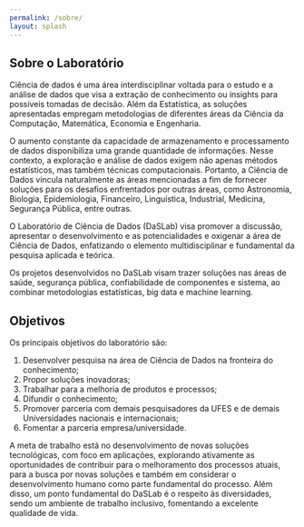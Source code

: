 ```yaml
---
permalink: /sobre/
layout: splash
---
```


## Sobre o Laboratório

Ciência de dados é uma área interdisciplinar voltada para o estudo e a análise de
dados que visa a extração de conhecimento ou insights para possı́veis tomadas de
decisão. Além da Estatı́stica, as soluções apresentadas empregam metodologias de
diferentes áreas da Ciência da Computação, Matemática, Economia e Engenharia.

O aumento constante da capacidade de armazenamento e processamento de dados disponibiliza uma grande quantidade de informações. Nesse contexto, a exploração e análise de dados exigem não apenas métodos estatı́sticos, mas também técnicas computacionais. Portanto, a Ciência de Dados vincula naturalmente as áreas mencionadas a fim de fornecer soluções para os desafios enfrentados por outras áreas, como Astronomia, Biologia, Epidemiologia, Financeiro, Linguı́stica, Industrial, Medicina, Segurança Pública, entre outras.

O Laboratório de Ciência de Dados (DaSLab) visa promover a discussão, apresentar o desenvolvimento e as potencialidades e oxigenar a área de Ciência de Dados, enfatizando o elemento multidisciplinar e fundamental da pesquisa aplicada e
teórica. 

Os projetos desenvolvidos no DaSLab visam trazer soluções nas áreas de saúde, segurança pública, confiabilidade de componentes e sistema, ao combinar metodologias estatı́sticas, big data e machine learning.

## Objetivos

Os principais objetivos do laboratório são:

1. Desenvolver pesquisa na área de Ciência de Dados na fronteira do conhecimento;
2. Propor soluções inovadoras;
3. Trabalhar para a melhoria de produtos e processos;
4. Difundir o conhecimento;
5. Promover parceria com demais pesquisadores da UFES e de demais Universidades nacionais e internacionais;
6. Fomentar a parceria empresa/universidade.

A meta de trabalho está no desenvolvimento de novas soluções tecnológicas, com
foco em aplicações, explorando ativamente as oportunidades de contribuir para o
melhoramento dos processos atuais, para a busca por novas soluções e também em
considerar o desenvolvimento humano como parte fundamental do processo. Além
disso, um ponto fundamental do DaSLab é o respeito às diversidades, sendo um
ambiente de trabalho inclusivo, fomentando a excelente qualidade de vida.

